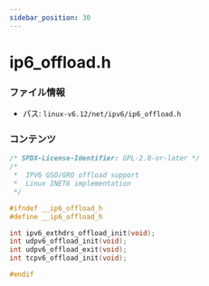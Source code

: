 ```yaml
---
sidebar_position: 30
---
```

# ip6_offload.h

### ファイル情報

- パス: `linux-v6.12/net/ipv6/ip6_offload.h`

### コンテンツ

```h
/* SPDX-License-Identifier: GPL-2.0-or-later */
/*
 *	IPV6 GSO/GRO offload support
 *	Linux INET6 implementation
 */

#ifndef __ip6_offload_h
#define __ip6_offload_h

int ipv6_exthdrs_offload_init(void);
int udpv6_offload_init(void);
int udpv6_offload_exit(void);
int tcpv6_offload_init(void);

#endif

```
